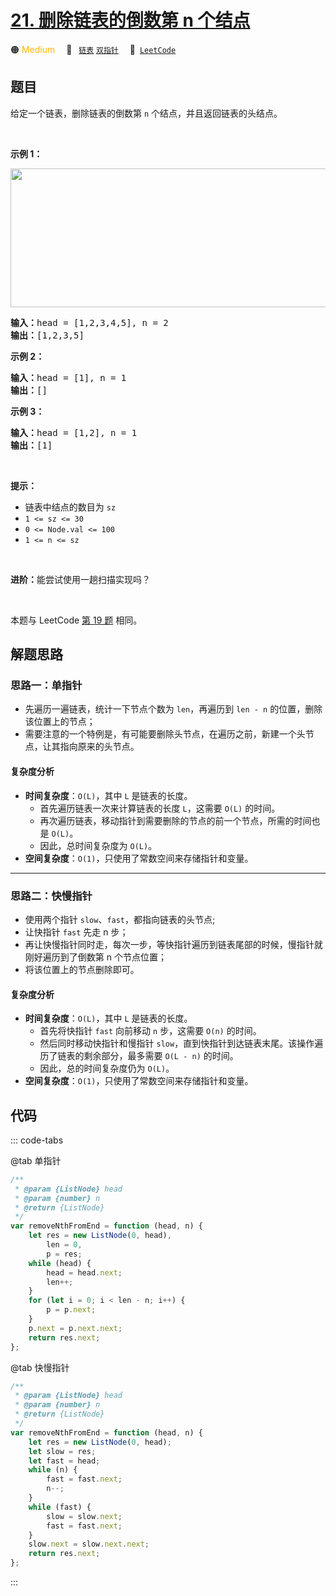 # [21. 删除链表的倒数第 n 个结点](https://leetcode.cn/problems/SLwz0R)

🟠 <font color=#ffb800>Medium</font>&emsp; 🔖&ensp; [`链表`](/tag/linked-list.md) [`双指针`](/tag/two-pointers.md)&emsp; 🔗&ensp;[`LeetCode`](https://leetcode.cn/problems/SLwz0R)

## 题目

<p>给定一个链表，删除链表的倒数第&nbsp;<code>n</code><em>&nbsp;</em>个结点，并且返回链表的头结点。</p>

<p>&nbsp;</p>

<p><strong>示例 1：</strong></p>

<p><img alt="" src="https://assets.leetcode.com/uploads/2020/10/03/remove_ex1.jpg" style="width: 542px; height: 222px;" /></p>

<pre>
<strong>输入：</strong>head = [1,2,3,4,5], n = 2
<strong>输出：</strong>[1,2,3,5]
</pre>

<p><strong>示例 2：</strong></p>

<pre>
<strong>输入：</strong>head = [1], n = 1
<strong>输出：</strong>[]
</pre>

<p><strong>示例 3：</strong></p>

<pre>
<strong>输入：</strong>head = [1,2], n = 1
<strong>输出：</strong>[1]
</pre>

<p>&nbsp;</p>

<p><strong>提示：</strong></p>

<ul>
	<li>链表中结点的数目为 <code>sz</code></li>
	<li><code>1 &lt;= sz &lt;= 30</code></li>
	<li><code>0 &lt;= Node.val &lt;= 100</code></li>
	<li><code>1 &lt;= n &lt;= sz</code></li>
</ul>

<p>&nbsp;</p>

<p><strong>进阶：</strong>能尝试使用一趟扫描实现吗？</p>

<p>&nbsp;</p>

本题与 LeetCode [第 19 题](../problem/0019.md) 相同。

## 解题思路

### 思路一：单指针

- 先遍历一遍链表，统计一下节点个数为 `len`，再遍历到 `len - n` 的位置，删除该位置上的节点；
- 需要注意的一个特例是，有可能要删除头节点，在遍历之前，新建一个头节点，让其指向原来的头节点。

#### 复杂度分析

- **时间复杂度**：`O(L)`，其中 `L` 是链表的长度。
  - 首先遍历链表一次来计算链表的长度 `L`，这需要 `O(L)` 的时间。
  - 再次遍历链表，移动指针到需要删除的节点的前一个节点，所需的时间也是 `O(L)`。
  - 因此，总时间复杂度为 `O(L)`。
- **空间复杂度**：`O(1)`，只使用了常数空间来存储指针和变量。

---

### 思路二：快慢指针

- 使用两个指针 `slow`、`fast`，都指向链表的头节点;
- 让快指针 `fast` 先走 n 步；
- 再让快慢指针同时走，每次一步，等快指针遍历到链表尾部的时候，慢指针就刚好遍历到了倒数第 n 个节点位置；
- 将该位置上的节点删除即可。

#### 复杂度分析

- **时间复杂度**：`O(L)`，其中 `L` 是链表的长度。
  - 首先将快指针 `fast` 向前移动 `n` 步，这需要 `O(n)` 的时间。
  - 然后同时移动快指针和慢指针 `slow`，直到快指针到达链表末尾。该操作遍历了链表的剩余部分，最多需要 `O(L - n)` 的时间。
  - 因此，总的时间复杂度仍为 `O(L)`。
- **空间复杂度**：`O(1)`，只使用了常数空间来存储指针和变量。

## 代码

::: code-tabs

@tab 单指针

```javascript
/**
 * @param {ListNode} head
 * @param {number} n
 * @return {ListNode}
 */
var removeNthFromEnd = function (head, n) {
	let res = new ListNode(0, head),
		len = 0,
		p = res;
	while (head) {
		head = head.next;
		len++;
	}
	for (let i = 0; i < len - n; i++) {
		p = p.next;
	}
	p.next = p.next.next;
	return res.next;
};
```

@tab 快慢指针

```javascript
/**
 * @param {ListNode} head
 * @param {number} n
 * @return {ListNode}
 */
var removeNthFromEnd = function (head, n) {
	let res = new ListNode(0, head);
	let slow = res;
	let fast = head;
	while (n) {
		fast = fast.next;
		n--;
	}
	while (fast) {
		slow = slow.next;
		fast = fast.next;
	}
	slow.next = slow.next.next;
	return res.next;
};
```

:::
